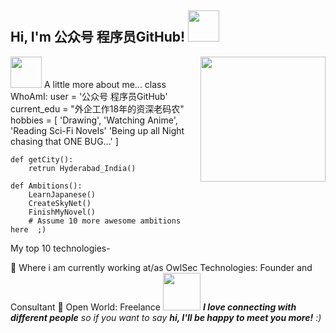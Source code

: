 <h2> Hi, I'm 公众号 程序员GitHub! <img src="https://media.giphy.com/media/mGcNjsfWAjY5AEZNw6/giphy.gif" width="50"></h2>

<img align='right' src='https://user-images.githubusercontent.com/5713670/87202985-820dcb80-c2b6-11ea-9f56-7ec461c497c3.gif' width='200"'>

<img src="https://media.giphy.com/media/VgCDAzcKvsR6OM0uWg/giphy.gif" width="50"> A little more about me...
 class WhoAmI:
 	user = '公众号 程序员GitHub'
	current_edu = "外企工作18年的资深老码农"
	hobbies = [
				'Drawing',
				'Watching Anime',
				'Reading Sci-Fi Novels'
				'Being up all Night chasing that ONE BUG...'
			]
	
	def getCity():
		retrun Hyderabad_India()
	
	def Ambitions():
		LearnJapanese()
		CreateSkyNet()
		FinishMyNovel()
		# Assume 10 more awesome ambitions here  ;)
My top 10 technologies-
				
				
💼 Where i am currently working at/as
OwlSec Technologies: Founder and Consultant 💼
Open World: Freelance
<img src="https://media.giphy.com/media/LnQjpWaON8nhr21vNW/giphy.gif" width="60"> <em><b>I love connecting with different people</b> so if you want to say <b>hi, I'll be happy to meet you more!</b> :)</em>
